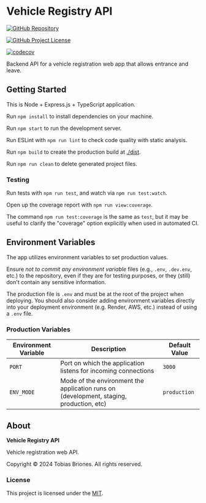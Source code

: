 # Vehicle Registry API

[![GitHub Repository](https://img.shields.io/static/v1?label=GITHUB&message=REPOSITORY&labelColor=555&color=0277bd&style=for-the-badge&logo=GITHUB)](https://github.com/tobiasbriones/vehicle-registry-api)

[![GitHub Project License](https://img.shields.io/github/license/tobiasbriones/vehicle-registry-api.svg?style=flat-square)](https://github.com/tobiasbriones/vehicle-registry-api/blob/main/LICENSE)

[![codecov](https://codecov.io/github/tobiasbriones/vehicle-registry-api/branch/ops/graph/badge.svg?token=LA2I0K5SLI)](https://codecov.io/github/tobiasbriones/vehicle-registry-api)

Backend API for a vehicle registration web app that allows entrance and leave.

## Getting Started

This is Node + Express.js + TypeScript application.

Run `npm install` to install dependencies on your machine.

Run `npm start` to run the development server.

Run ESLint with `npm run lint` to check code quality with static analysis.

Run `npm build` to create the production build at [./dist](dist).

Run `npm run clean` to delete generated project files.

### Testing

Run tests with `npm run test`, and watch via `npm run test:watch`.

Open up the coverage report with `npm run view:coverage`.

The command `npm run test:coverage` is the same as `test`, but it may be useful
to clarify the "coverage" option explicitly when used in automated CI.

## Environment Variables

The app utilizes environment variables to set production values.

Ensure *not to commit any environment variable* files (e.g., `.env`, `.dev.env`,
etc.) to the repository, even if they are for testing purposes, or they (still)
don't contain any sensitive information.

The production file is `.env` and must be at the root of the project when
deploying. You should also consider adding environment variables directly into
your deployment environment (e.g. Render, AWS, etc.) instead of using a
`.env` file.

### Production Variables

| Environment Variable | Description                                                                             | Default Value |
|----------------------|-----------------------------------------------------------------------------------------|---------------|
| `PORT`               | Port on which the application listens for incoming connections                          | `3000`        |
| `ENV_MODE`           | Mode of the environment the application runs on (development, staging, production, etc) | `production`  |

## About

**Vehicle Registry API**

Vehicle registration web API.

Copyright © 2024 Tobias Briones. All rights reserved.

### License

This project is licensed under the [MIT](LICENSE).
